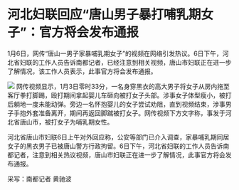 # 河北妇联回应“唐山男子暴打哺乳期女子”：官方将会发布通报

1月6日，网传“唐山一男子家暴哺乳期女子”的视频在网络引发热议。6日下午，河北省妇联的工作人员告诉南都记者，已经注意到相关视频，唐山市妇联正在进一步了解情况，该工作人员表示，此事官方将会发布通报。

![](https://inews.gtimg.com/newsapp_bt/0/15597151420/1000)
网传视频显示，1月3日零时33分，一名身穿黑衣的高大男子将女子从房内拖至客厅拳打脚踢，殴打期间拿起婴儿车砸向被打女子头部。涉事女子体型瘦小，被打后躺地一度未能动弹。旁边一名怀抱婴儿的女子尝试劝阻，直到视频结束，涉事男子手抱外套准备离开，期间再返回脚踹被打女子。网传视频下方文字称，事发于河北省唐山市，被打女子为哺乳期女性。

河北省唐山市妇联6日上午对外回应称，公安等部门已介入调查，家暴哺乳期同居女子的黑衣男子已被唐山警方行政拘留。6日下午，河北省妇联的工作人员告诉南都记者，注意到相关热议视频，唐山市妇联正在进一步了解情况，此事官方将会发布通报。

采写：南都记者 黄驰波

